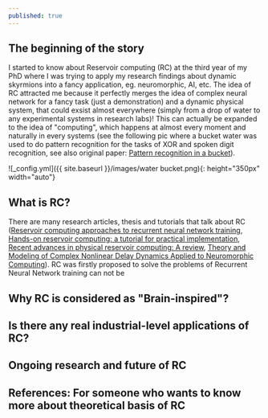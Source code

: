 ```yaml
---
published: true
---
```

## The beginning of the story

I started to know about Reservoir computing (RC) at the third year of my PhD where I was trying to apply my research findings about dynamic skyrmions into a fancy application, eg. neuromorphic, AI, etc. The idea of RC attracted me because it perfectly merges the idea of complex neural network for a fancy task (just a demonstration) and a dynamic physical system, that could exsist almost everywhere (simply from a drop of water to any experimental systems in research labs)! This can actually be expanded to the idea of "computing", which happens at almost every moment and naturally in every systems (see the following pic where a bucket water was used to do pattern recognition for the tasks of XOR and spoken digit recognition, see also original paper: [Pattern recognition in a bucket](https://link.springer.com/chapter/10.1007/978-3-540-39432-7_63)).

![_config.yml]({{ site.baseurl }}/images/water bucket.png){: height="350px" width="auto"}

## What is RC?

There are many research articles, thesis and tutorials that talk about RC ([Reservoir computing approaches to recurrent neural network training](https://amygdala.psychdept.arizona.edu/CompNeuro/Readings/week13/Lukosevicius-Jaeger+Reservoir-computing-recurrent-neural-network+CompSciRev+2019.pdf), [Hands-on reservoir computing: a tutorial for practical implementation](https://iopscience.iop.org/article/10.1088/2634-4386/ac7db7/pdf), [Recent advances in physical reservoir computing: A review](https://arxiv.org/pdf/1808.04962.pdf), [Theory and Modeling of Complex Nonlinear Delay Dynamics Applied to Neuromorphic Computing](https://hal.archives-ouvertes.fr/tel-01591441/file/PhD_thesis-Penkovsky-arch.pdf)). RC was firstly proposed to solve the problems of Recurrent Neural Network training can not be 

## Why RC is considered as "Brain-inspired"?

## Is there any real industrial-level applications of RC?

## Ongoing research and future of RC


References:
For someone who wants to know more about theoretical basis of RC
- 


